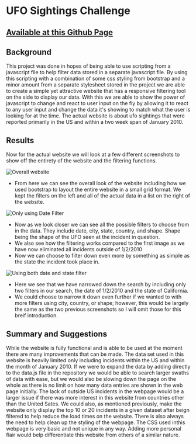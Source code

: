 # UFO Sightings Challenge

## [Available at this Github Page](https://hsp910.github.io/UFO-Sightings-Challenge/)


## Background 
This project was done in hopes of being able to use scripting from a javascript file to help filter data stored in a separate javascript file. By using this scripting with a combination of some css styling from bootstrap and a minor amount from a separate stylesheet stored in the project we are able to create a simple yet attractive website that has a responsive filtering tool on the side to display our data. With this we are able to show the power of javascript to change and react to user input on the fly by allowing it to react to any user input and change the data it's showing to match what the user is looking for at the time. The actual website is about ufo sightings that were reported primarily in the US and within a two week span of January 2010. 


## Results
Now for the actual website we will look at a few different screenshots to show off the entirety of the website and the filtering functions.

![Overall website](https://i.imgur.com/y1YwsMz.png)

- From here we can see the overall look of the website including how we used bootstrap to layout the entire website in a small grid format. We kept the filters on the left and all of the actual data in a list on the right of the website. 

![Only using Date Filter](https://i.imgur.com/zoC2oib.png)

- Now as we look closer we can see all the possible filters to choose from in the data. They include date, city, state, country, and shape. Shape being the shape of the UFO seen at the incident in question. 
- We also see how the filtering works compared to the first image as we have now eliminated all incidents outside of 1/2/2010
- Now we can choose to filter down even more by something as simple as the state the incident took place in.

![Using both date and state filter](https://i.imgur.com/BkXaVFp.png)

- Here we see that we have narrowed down the search by including only two filters in our search, the date of 1/2/2010 and the state of California.
- We could choose to narrow it down even further if we wanted to with more filters using city, country, or shape; however, this would be largely the same as the two previous screenshots so I will omit those for this breif introduction.

## Summary and Suggestions

While the website is fully functional and is able to be used at the moment there are many improvements that can be made. The data set used in this website is heavily limited only including incidents within the US and within the month of January 2010. If we were to expand the data by adding directly to the data.js file in the repository we would be able to search larger swaths of data with ease, but we would also be slowing down the page on the whole as there is no limit on how many data entries are shown in the web page initially. The lack of outside US incidents in the webpage would be a larger issue if there was more interest in this website from countries other than the United Sates. We could also, as mentioned previously, make the website only display the top 10 or 20 incidents in a given dataset after beign filtered to help reduce the load times on the website. There is also always the need to help clean up the styling of the webpage. The CSS used inthis webpage is very basic and not unique in any way. Adding more personal flair would belp differentiate this website from others of a similar nature.
